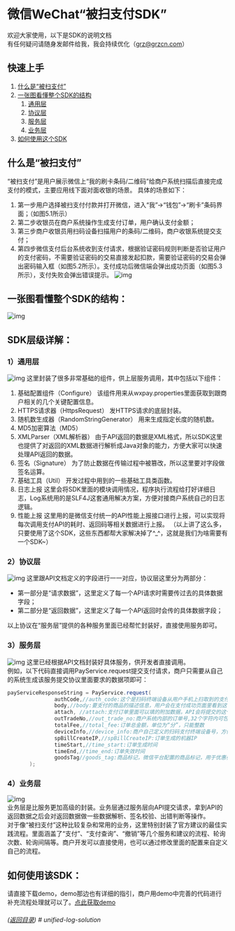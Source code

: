 # 微信WeChat“被扫支付SDK”


欢迎大家使用，以下是SDK的说明文档  
有任何疑问请随身发邮件给我，我会持续优化（grz@grzcn.com）

## 快速上手
1. [什么是“被扫支付”](#user-content-什么是被扫支付)
2. [一张图看懂整个SDK的结构](#user-content-一张图看懂整个sdk的结构)
     1. [通用层](#user-content-1通用层)
     2. [协议层](#user-content-2协议层)
     3. [服务层](#user-content-3服务层)  
     4. [业务层](#user-content-4业务层)
3. [如何使用这个SDK](#user-content-如何使用该sdk)


## 什么是“被扫支付”  
“被扫支付”是用户展示微信上“我的刷卡条码/二维码”给商户系统扫描后直接完成支付的模式，主要应用线下面对面收银的场景。
具体的场景如下：
1. 第一步用户选择被扫支付付款并打开微信，进入“我”->“钱包”->“刷卡”条码界面；（如图5.1所示）
2. 第二步收银员在商户系统操作生成支付订单，用户确认支付金额；
3. 第三步商户收银员用扫码设备扫描用户的条码/二维码，商户收银系统提交支付；
4. 第四步微信支付后台系统收到支付请求，根据验证密码规则判断是否验证用户的支付密码，不需要验证密码的交易直接发起扣款，需要验证密码的交易会弹出密码输入框（如图5.2所示）。支付成功后微信端会弹出成功页面（如图5.3所示），支付失败会弹出错误提示。
![img](https://raw.githubusercontent.com/grz/wxpay_scanpay_java_sdk_proj/master/docs/asset/scanpay.jpg "scanpay") 

## 一张图看懂整个SDK的结构：
![img](https://raw.githubusercontent.com/grz/wxpay_scanpay_java_sdk_proj/master/docs/asset/scanpay_sdk_structure.png "scanpay_sdk") 

## SDK层级详解：

### 1）通用层

![img](https://raw.githubusercontent.com/grz/wxpay_scanpay_java_sdk_proj/master/docs/asset/common_layer.png "common_layer") 
这里封装了很多非常基础的组件，供上层服务调用，其中包括以下组件：  

1.  基础配置组件（Configure）
该组件用来从wxpay.properties里面获取到跟商户相关的几个关键配置信息。
2.  HTTPS请求器（HttpsRequest）
发HTTPS请求的底层封装。
3.  随机数生成器（RandomStringGenerator）
用来生成指定长度的随机数。
4.  MD5加密算法（MD5）
5.  XMLParser（XML解析器）
由于API返回的数据是XML格式，所以SDK这里也提供了对返回的XML数据进行解析成Java对象的能力，方便大家可以快速处理API返回的数据。
6.  签名（Signature）
为了防止数据在传输过程中被篡改，所以这里要对字段做签名运算。
7.  基础工具（Util）
开发过程中用到的一些基础工具类函数。
8.  日志上报
这里会将SDK里面的模块调用情况，程序执行流程给打好详细日志，Log系统用的是SLF4J这套通用解决方案，方便对接商户系统自己的日志逻辑。
9.  性能上报
这里用的是微信支付统一的API性能上报接口进行上报，可以实现将每次调用支付API的耗时、返回码等相关数据进行上报。
（以上讲了这么多，只要使用了这个SDK，这些东西都帮大家解决掉了^_^，这就是我们为啥需要有一个SDK~）

### 2）协议层

![img](https://raw.githubusercontent.com/grz/wxpay_scanpay_java_sdk_proj/master/docs/asset/protocol_layer.png "protocol_layer")
这里跟API文档定义的字段进行一一对应，协议层这里分为两部分：  

*   第一部分是“请求数据”，这里定义了每一个API请求时需要传过去的具体数据字段；  
*   第二部分是“返回数据”，这里定义了每一个API返回时会传的具体数据字段；

以上协议在“服务层”提供的各种服务里面已经帮忙封装好，直接使用服务即可。

### 3）服务层

![img](https://raw.githubusercontent.com/grz/wxpay_scanpay_java_sdk_proj/master/docs/asset/service_layer.png "service_layer")
这里已经根据API文档封装好具体服务，供开发者直接调用。  
例如，以下代码直接调用PayService.request提交支付请求，商户只需要从自己的系统生成该服务提交协议里面要求的数据项即可：  

```java
payServiceResponseString = PayService.request(
               authCode,//auth_code:这个是扫码终端设备从用户手机上扫取到的支付授权号，这个号是跟用户用来支付的银行卡绑定的，有效期是1分钟
               body,//body:要支付的商品的描述信息，用户会在支付成功页面里看到这个信息
               attach, //attach:支付订单里面可以填的附加数据，API会将提交的这个附加数据原样返回，有助于商户自己可以注明该笔消费的具体内容，方便后续的运营和记录
               outTradeNo,//out_trade_no:商户系统内部的订单号,32个字符内可包含字母, [确保在商户系统唯一]
               totalFee,//total_fee:订单总金额，单位为“分”，只能整数
               deviceInfo,//device_info:商户自己定义的扫码支付终端设备号，方便追溯这笔交易发生在哪台终端设备上
               spBillCreateIP,//spBillCreateIP:订单生成的机器IP
               timeStart,//time_start:订单生成时间
               timeEnd,//time_end:订单失效时间
               goodsTag//goods_tag:商品标记，微信平台配置的商品标记，用于优惠券或者满减使用
       );
```

### 4）业务层
![img](https://raw.githubusercontent.com/grz/wxpay_scanpay_java_sdk_proj/master/docs/asset/business_layer.png "business_layer")  
业务层是比服务更加高级的封装。业务层通过服务层向API提交请求，拿到API的返回数据之后会对返回数据做一些数据解析、签名校验、出错判断等操作。  
对于像“被扫支付”这种比较复杂和常用的业务，这里特别封装了官方建议的最佳实践流程。里面涵盖了“支付”、“支付查询”、“撤销”等几个服务和建议的流程、轮询次数、轮询间隔等。商户开发可以直接使用，也可以通过修改里面的配置来自定义自己的流程。



## 如何使用该SDK：   
请直接下载demo，demo那边也有详细的指引，商户用demo中完善的代码进行补充流程处理就可以了。[点此获取demo](https://github.com/grz/wxpay_scanpay_java_demo)        
###### ([返回目录](#user-content-快速上手))  # unified-log-solution
